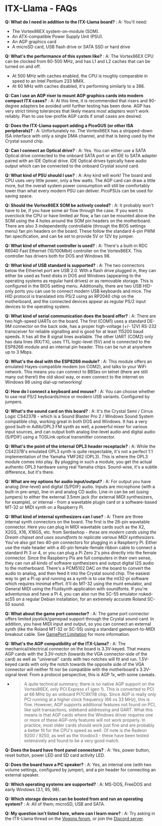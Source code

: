 # ITX-Llama - FAQs

**Q: What do I need in addition to the ITX-Llama board?**
: A: You'll need:

  - The Vortex86EX system-on-module (SOM).
  - An ATX-compatible Power Supply Unit (PSU).
  - An AGP graphics card
  - A microSD card, USB flash drive or SATA SSD or hard drive

**Q: What's the performance of this system like?**
: A: The Vortex86EX CPU can be clocked from 60-500 MHz, and has L1 and L2 caches that can be turned on and off.

  - At 500 MHz with caches enabled, the CPU is roughly comparable in speed to an Intel Pentium 233 MMX.
  - At 60 MHz with caches disabled, it's performing similarly to a 386.

**Q: Can I use an AGP riser to mount AGP graphics cards into modern compact ITX cases?**
: A: At this time, it is recommended that risers and 90-degree adapters be avoided until further testing has been done. AGP has very strict timing tolerances that likely means most adapters won't work reliably. Plan to use low-profile AGP cards if small cases are desired.

**Q: Does the ITX-Llama support adding a PicoGUS (or other ISA peripherals)?**
: A: Unfortunately no. The Vortex86EX has a stripped-down ISA interface with only a single DMA channel, and that is being used by the Crystal sound chip.

**Q: Can I connect an Optical drive?**
: A: Yes. You can either use a SATA Optical drive connected to the onboard SATA port or an IDE to SATA adapter paired with an IDE Optical drive. IDE Optical drives typically have audio output which can be connected to the onboard Crystal sound card.

**Q: What kind of PSU should I use?**
: A: Any kind will work! The board and CPU uses very little power, only a few watts. The AGP card can draw a little more, but the overall system power consumption will still be comfortably lower than what every modern PSU can deliver. PicoPSUs can be used for saving space.

**Q: Should the Vortex86EX SOM be actively cooled?**
: A: It probably won't have to be, if you have some air flow through the case. If you want to overclock the CPU or have limited air flow, a fan can be mounted above the SOM using the 4 holes around the SOM pin headers on the motherboard. There are also 3 independently controllable (through the BIOS settings menu) fan pin headers on the board. These follow the standard 4-pin PWM fan specification, and can be set to provide 5V or 12V by jumper.

**Q: What kind of ethernet controller is used?**
: A: There's a built-in RDC R6040 Fast Ethernet (10/100Mbit) controller on the Vortex86EX. This controller has drivers both for DOS and Windows 98.

**Q: What kind of USB standard is supported?**
: A: The two connectors below the Ethernet port are USB 2.0. With a flash drive plugged in, they can either be used as fixed disks in DOS and Windows (appearing to the operating systems as regular hard drives) or as removable storage. This is configured in the BIOS setting menu.
Additionally, there are two USB HID-only ports you can use to connect modern USB keyboards and mice. The HID protocol is translated into PS/2 using an RP2040 chip on the motherboard, and the connected devices appear as regular PS/2 input devices to the operating system.

**Q: What kind of serial communication does the board offer?**
: A: There are two high-speed UARTs on the board. The first (COM1) uses a standard DE-9M connector on the back side, has a proper high-voltage (+/- 12V) RS-232 transceiver for reliable signalling and is good for at least 115200 baud speeds. It has all the 8 signal lines available. The other UART (COM2) only has data lines (RX/TX), uses TTL logic-level (5V) and is connected to the ESP8266 module and an internal pin header. This can be run at anywhere up to 3 Mbps.

**Q: What's the deal with the ESP8266 module?**
: A: This module offers an emulated Hayes-compatible modem (on COM2), and talks to your WiFi network. This means you can connect to BBSes on telnet (there are still many out there!) the old skool way, or even connect to the internet on Windows 98 using dial-up networking!

**Q: How do I connect a keyboard and mouse?**
: A: You can choose whether to use real PS/2 keyboards/mice or modern USB variants. Configured by jumpers.

**Q: What's the sound card on this board?**
: A: It's the Crystal Semi / Cirrus Logic CS4237B - which is a Sound Blaster Pro 2 / Windows Sound System compatible chip, working great in both DOS and Windows. It has a very good built-in Adlib/OPL3 FM synth as well, a powerful mixer for various input sources, and can output both analog line-level audio and digital audio (S/PDIF) using a TOSLink optical transmitter connector.

**Q: What's the point of the internal OPL3 header receptacle?**
: A: While the CS4237B's emulated OPL3 synth is quite respectable, it's not a perfect 1:1 implementation of the Yamaha YMF262 (OPL3). This is where the OPL3 module comes into play. By plugging in such a module, you get the actual authentic OPL3 hardware using real Yamaha chips. Sound-wise, it's a subtle difference, but it's there.

**Q: What are my options for audio input/output?**
: A: For output you have analog (line-level) and digital (S/PDIF) audio. Inputs are microphone (with a built-in pre-amp), line-in and analog CD audio.
Line-in can be set (using jumpers) to either the external 3.5mm jack (for external MIDI synthesizers, for example), or internal - from a wavetable plugin card or a software-based MT-32 or MIDI synth on a Raspberry Pi.

**Q: What kind of internal synthesizers can I use?**
: A: There are three internal synth connectors on the board. The first is the 26-pin wavetable connector. Here you can plug in MIDI wavetable cards such as the X2, X2GS, X16, X16GS, etc. from Serdashop - _these are modern cards using the Dream chipset and uses soundfonts to replicate various MIDI synthesizers._
You've also got two 40-pin connectors for plugging in a Raspberry Pi. Either use the male header with a 40-pin female-female ribbon cable to connect a standard Pi 3 or 4, or you can plug a Pi Zero 2's pins directly into the female connector. Since the Raspberry Pis are full computers in their own sense, they can run all kinds of software synthesizers and output digital I2S audio to the motherboard. There's a PCM5102 DAC on the board to convert the audio to analog, and then feed it into the Crystal sound chip. The easiest way to get a Pi up and running as a synth is to use the mt32-pi software which requires minimal effort. It'll do MT-32 using the munt emulator, and General MIDI using the Fluidsynth application with soundfonts. If you're adventurous and have a Pi 4, you can also run the SC-55 emulator nuked-sc55 on a regular Debian installation, for an extremely accurate Roland SC-55 sound.

**Q: What about the game port connector?**
: A: The game port connector offers limited joystick/gamepad support through the Crystal sound card. In addition, you have MIDI input and output, so you can connect an external synth (like the Roland MT-32 or SC-55) using a standard gameport-to-MIDI breakout cable. See [GamePort Limitation](issues/issue-gameport.md) for more information.

**Q: What's the AGP compatibility of the ITX-Llama?**
: A: The mechanical/electrical connector on the board is 3.3V-keyed. That means AGP cards with the 3.3V-notch (towards the VGA connector-side of the card) as well as "universal" cards with two notches will fit and run. 1.5V-keyed cards with only the notch towards the opposite side of the VGA connector will neither fit nor be compatible with the motherboard's 3.3V-signal level.
From a protocol perspective, this is AGP 1x, with some caveats.

- > A quite technical summary; there is no native AGP support on the Vortex86EX, only PCI Express x1 (gen 1). This is converted to PCI at 66 MHz by an onboard PI7C9X118 chip. Since AGP is really only PCI running at a higher clock frequency (66 vs 33 MHz), this is fine. However, AGP supports additional features not found on PCI, like split transactions, sideband addressing and GART. What this means is that AGP cards where the Windows driver requires one or more of these AGP-only features will not work properly. In practice, most older cards should work just fine and are probably a better fit for the CPU's speed as well.
Of note is the Radeon 9200 / 9250, as well as the Voodoo3 - these have been tested extensively and found to be a very good match.

**Q: Does the board have front panel connectors?**
: A: Yes, power button, reset button, power LED and SD card activity LED.

**Q: Does the board have a PC speaker?**
: A: Yes, an internal one (with two volume settings, configured by jumper), and a pin header for connecting an external speaker.

**Q: Which operating systems are supported?**
: A: MS-DOS, FreeDOS and early Windows (3.1, 95, 98).

**Q: Which storage devices can be booted from and run an operating system?**
: A: All of them; microSD, USB and SATA.

**Q: My question isn't listed here, where can I learn more?**
: A: Try asking in the ITX-Llama thread on the [Vogons forum][vogons-thread], or join the [Discord server][discord-server].

[vogons-thread]: https://www.vogons.org/viewtopic.php?t=93480
[discord-server]: https://discord.gg/YN3XkycAXG
